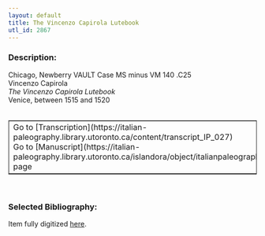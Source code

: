 ```yaml
---
layout: default
title: The Vincenzo Capirola Lutebook
utl_id: 2867
---
```


### Description:

Chicago, Newberry VAULT Case MS minus VM 140 .C25<br>
Vincenzo Capirola<br>
_The Vincenzo Capirola Lutebook_<br>
Venice, between 1515 and 1520<br>
 <br>
<table border=""0.5"" cellpadding=""1"" cellspacing=""1"" style=""width: 200px; background-color:#F8F8F8;""><tbody><tr><td>Go to [Transcription](https://italian-paleography.library.utoronto.ca/content/transcript_IP_027)<br>
Go to [Manuscript](https://italian-paleography.library.utoronto.ca/islandora/object/italianpaleography%3AIP_027) page</td></tr></tbody></table> <br>


### Selected Bibliography:

Item fully digitized [here](http://collections.carli.illinois.edu/cdm/ref/collection/nby_music/id/1167).<br>
 <br>
